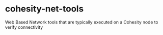 # cohesity-net-tools
Web Based Network tools that are typically executed on a Cohesity node to verify connectivity
